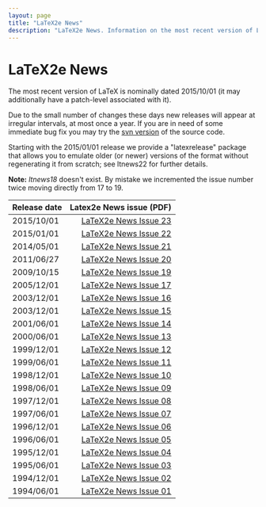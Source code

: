 ```yaml
---
layout: page
title: "LaTeX2e News"
description: "LaTeX2e News. Information on the most recent version of LaTeX and PDF News issues."
---
```


# LaTeX2e News

The most recent version of LaTeX is nominally dated 2015/10/01 (it may additionally have a patch-level associated with it).

Due to the small number of changes these days new releases will appear at irregular intervals, at most once a year. If you are in need of some immediate bug fix you may try the [svn version]({{site.baseurl}}/get/#subversion-repository) of the source code.

Starting with the 2015/01/01 release we provide a "latexrelease" package that allows you to emulate older (or newer) versions of the format without regenerating it from scratch; see ltnews22 for further details.

**Note:** _ltnews18_ doesn't exist. By mistake we incremented the issue number twice moving directly from 17 to 19. 

| Release date | Latex2e News issue (PDF) |
|:-------------|-------------------------:|
| 2015/10/01 | [LaTeX2e News Issue 23]({{site.baseurl}}/news/latex2e-news/ltnews23.pdf) |
| 2015/01/01 | [LaTeX2e News Issue 22]({{site.baseurl}}/news/latex2e-news/ltnews22.pdf) |
| 2014/05/01 | [LaTeX2e News Issue 21]({{site.baseurl}}/news/latex2e-news/ltnews21.pdf) |
| 2011/06/27 | [LaTeX2e News Issue 20]({{site.baseurl}}/news/latex2e-news/ltnews20.pdf) |
| 2009/10/15 | [LaTeX2e News Issue 19]({{site.baseurl}}/news/latex2e-news/ltnews19.pdf) |
| 2005/12/01 | [LaTeX2e News Issue 17]({{site.baseurl}}/news/latex2e-news/ltnews17.pdf) |
| 2003/12/01 | [LaTeX2e News Issue 16]({{site.baseurl}}/news/latex2e-news/ltnews16.pdf) |
| 2003/12/01 | [LaTeX2e News Issue 15]({{site.baseurl}}/news/latex2e-news/ltnews15.pdf) |
| 2001/06/01 | [LaTeX2e News Issue 14]({{site.baseurl}}/news/latex2e-news/ltnews14.pdf) |
| 2000/06/01 | [LaTeX2e News Issue 13]({{site.baseurl}}/news/latex2e-news/ltnews13.pdf) |
| 1999/12/01 | [LaTeX2e News Issue 12]({{site.baseurl}}/news/latex2e-news/ltnews12.pdf) |
| 1999/06/01 | [LaTeX2e News Issue 11]({{site.baseurl}}/news/latex2e-news/ltnews11.pdf) |
| 1998/12/01 | [LaTeX2e News Issue 10]({{site.baseurl}}/news/latex2e-news/ltnews10.pdf) |
| 1998/06/01 | [LaTeX2e News Issue 09]({{site.baseurl}}/news/latex2e-news/ltnews09.pdf) |
| 1997/12/01 | [LaTeX2e News Issue 08]({{site.baseurl}}/news/latex2e-news/ltnews08.pdf) |
| 1997/06/01 | [LaTeX2e News Issue 07]({{site.baseurl}}/news/latex2e-news/ltnews07.pdf) |
| 1996/12/01 | [LaTeX2e News Issue 06]({{site.baseurl}}/news/latex2e-news/ltnews06.pdf) |
| 1996/06/01 | [LaTeX2e News Issue 05]({{site.baseurl}}/news/latex2e-news/ltnews05.pdf) |
| 1995/12/01 | [LaTeX2e News Issue 04]({{site.baseurl}}/news/latex2e-news/ltnews04.pdf) |
| 1995/06/01 | [LaTeX2e News Issue 03]({{site.baseurl}}/news/latex2e-news/ltnews03.pdf) |
| 1994/12/01 | [LaTeX2e News Issue 02]({{site.baseurl}}/news/latex2e-news/ltnews02.pdf) |
| 1994/06/01 | [LaTeX2e News Issue 01]({{site.baseurl}}/news/latex2e-news/ltnews01.pdf) |

